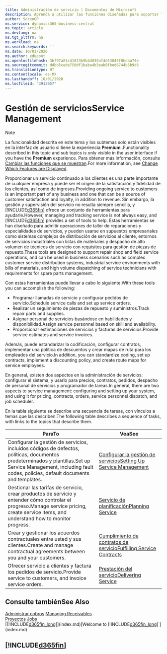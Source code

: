 ```yaml
---
title: Administración de servicio | Documentos de Microsoft
description: Aprenda a utilizar las funciones diseñadas para soportar las operaciones del taller de reparaciones y del servicio de campo.
author: SorenGP
ms.service: dynamics365-business-central
ms.topic: article
ms.devlang: na
ms.tgt_pltfrm: na
ms.workload: na
ms.search.keywords: ''
ms.date: 10/01/2020
ms.author: edupont
ms.openlocfilehash: 3bf97a81c41823b9b4d839af4d53045f0bdaa74e
ms.sourcegitcommit: ddbb5cede750df1baba4b3eab8fbed6744b5b9d6
ms.translationtype: HT
ms.contentlocale: es-MX
ms.lasthandoff: 10/01/2020
ms.locfileid: "3913057"
---
```

# <a name="service-management"></a><span data-ttu-id="410df-103">Gestión de servicios</span><span class="sxs-lookup"><span data-stu-id="410df-103">Service Management</span></span>
> [!NOTE]
> <span data-ttu-id="410df-104">La funcionalidad descrita en este tema y los subtemas solo están visibles en la interfaz de usuario si tiene la experiencia **Premium** .</span><span class="sxs-lookup"><span data-stu-id="410df-104">Functionality described in this topic and sub topics is only visible in the user interface if you have the **Premium** experience.</span></span> <span data-ttu-id="410df-105">Para obtener más información, consulte [Cambiar las funciones que se muestran](ui-experiences.md).</span><span class="sxs-lookup"><span data-stu-id="410df-105">For more information, see [Change Which Features are Displayed](ui-experiences.md).</span></span>

<span data-ttu-id="410df-106">Proporcionar un servicio continuado a los clientes es una parte importante de cualquier empresa y puede ser el origen de la satisfacción y fidelidad de los clientes, así como de ingresos.</span><span class="sxs-lookup"><span data-stu-id="410df-106">Providing ongoing service to customers is an important part of any business and one that can be a source of customer satisfaction and loyalty, in addition to revenue.</span></span> <span data-ttu-id="410df-107">Sin embargo, la gestión y supervisión del servicio no resulta siempre sencilla, y [!INCLUDE[d365fin](includes/d365fin_md.md)] ofrece un conjunto de herramientas para ayudarle.</span><span class="sxs-lookup"><span data-stu-id="410df-107">However, managing and tracking service is not always easy, and [!INCLUDE[d365fin](includes/d365fin_md.md)] provides a set of tools to help.</span></span> <span data-ttu-id="410df-108">Estas herramientas se han diseñado para admitir operaciones de taller de reparaciones y especialidades de servicios, y pueden usarse en supuestos empresariales como sistemas complejos de distribución de servicios al cliente, entornos de servicios industriales con listas de materiales y despacho de alto volumen de técnicos de servicio con requisitos para gestión de piezas de repuesto.</span><span class="sxs-lookup"><span data-stu-id="410df-108">These tools are designed to support repair shop and field service operations, and can be used in business scenarios such as complex customer service distribution systems, industrial service environments with bills of materials, and high volume dispatching of service technicians with requirements for spare parts management.</span></span>  

 <span data-ttu-id="410df-109">Con estas herramientas puede llevar a cabo lo siguiente:</span><span class="sxs-lookup"><span data-stu-id="410df-109">With these tools you can accomplish the following:</span></span>  

* <span data-ttu-id="410df-110">Programar llamadas de servicio y configurar pedidos de servicio.</span><span class="sxs-lookup"><span data-stu-id="410df-110">Schedule service calls and set up service orders.</span></span>  
* <span data-ttu-id="410df-111">Realizar un seguimiento de piezas de repuesto y suministros.</span><span class="sxs-lookup"><span data-stu-id="410df-111">Track repair parts and supplies.</span></span>  
* <span data-ttu-id="410df-112">Asignar personal de servicios basándose en habilidades y disponibilidad.</span><span class="sxs-lookup"><span data-stu-id="410df-112">Assign service personnel based on skill and availability.</span></span>  
* <span data-ttu-id="410df-113">Proporcionar estimaciones de servicios y facturas de servicios.</span><span class="sxs-lookup"><span data-stu-id="410df-113">Provide service estimates and service invoices.</span></span>  

<span data-ttu-id="410df-114">Además, puede estandarizar la codificación, configurar contratos, implementar una política de descuentos y crear mapas de ruta para los empleados del servicio.</span><span class="sxs-lookup"><span data-stu-id="410df-114">In addition, you can standardize coding, set up contracts, implement a discounting policy, and create route maps for service employees.</span></span>  

<span data-ttu-id="410df-115">En general, existen dos aspectos en la administración de servicios: configurar el sistema, y usarlo para precios, contratos, pedidos, despacho de personal de servicios y programador de tareas.</span><span class="sxs-lookup"><span data-stu-id="410df-115">In general, there are two aspects to service management: configuring and setting up your system, and using it for pricing, contracts, orders, service personnel dispatch, and job scheduler.</span></span>  

<span data-ttu-id="410df-116">En la tabla siguiente se describe una secuencia de tareas, con vínculos a temas que las describen.</span><span class="sxs-lookup"><span data-stu-id="410df-116">The following table describes a sequence of tasks, with links to the topics that describe them.</span></span>   

|<span data-ttu-id="410df-117">**Para**</span><span class="sxs-lookup"><span data-stu-id="410df-117">**To**</span></span>|<span data-ttu-id="410df-118">**Vea**</span><span class="sxs-lookup"><span data-stu-id="410df-118">**See**</span></span>|  
|------------|-------------|  
|<span data-ttu-id="410df-119">Configurar la gestión de servicios, incluidos códigos de defectos, políticas, documentos predeterminados y plantillas.</span><span class="sxs-lookup"><span data-stu-id="410df-119">Set up Service Management, including fault codes, policies, default documents and templates.</span></span>|[<span data-ttu-id="410df-120">Configurar la gestión de servicios</span><span class="sxs-lookup"><span data-stu-id="410df-120">Setting Up Service Management</span></span>](service-setup-service.md)|  
|<span data-ttu-id="410df-121">Gestionar las tarifas de servicio, crear productos de servicio y entender cómo controlar el progreso.</span><span class="sxs-lookup"><span data-stu-id="410df-121">Manage service pricing, create service items, and understand how to monitor progress.</span></span>|[<span data-ttu-id="410df-122">Servicio de planificación</span><span class="sxs-lookup"><span data-stu-id="410df-122">Planning Service</span></span>](service-plan-service.md)|  
|<span data-ttu-id="410df-123">Crear y gestionar los acuerdos contractuales entre usted y sus clientes.</span><span class="sxs-lookup"><span data-stu-id="410df-123">Create and manage contractual agreements between you and your customers.</span></span>|[<span data-ttu-id="410df-124">Cumplimiento de contratos de servicio</span><span class="sxs-lookup"><span data-stu-id="410df-124">Fulfilling Service Contracts</span></span>](service-fulfill-service-contracts.md)|  
|<span data-ttu-id="410df-125">Ofrecer servicio a clientes y factura los pedidos de servicio.</span><span class="sxs-lookup"><span data-stu-id="410df-125">Provide service to customers, and invoice service orders.</span></span>|[<span data-ttu-id="410df-126">Prestación del servicio</span><span class="sxs-lookup"><span data-stu-id="410df-126">Delivering Service</span></span>](service-deliver-service.md)|  

## <a name="see-also"></a><span data-ttu-id="410df-127">Consulte también</span><span class="sxs-lookup"><span data-stu-id="410df-127">See Also</span></span>  
<span data-ttu-id="410df-128">[Administrar cobros](receivables-manage-receivables.md) </span><span class="sxs-lookup"><span data-stu-id="410df-128">[Managing Receivables](receivables-manage-receivables.md) </span></span>  
<span data-ttu-id="410df-129">[Proyectos](projects-how-create-jobs.md) </span><span class="sxs-lookup"><span data-stu-id="410df-129">[Jobs](projects-how-create-jobs.md) </span></span>  
<span data-ttu-id="410df-130">[[!INCLUDE[d365fin_long](includes/d365fin_long_md.md)]](index.md)</span><span class="sxs-lookup"><span data-stu-id="410df-130">[Welcome to [!INCLUDE[d365fin_long](includes/d365fin_long_md.md)] ](index.md)</span></span>

## [!INCLUDE[d365fin](includes/free_trial_md.md)]  
